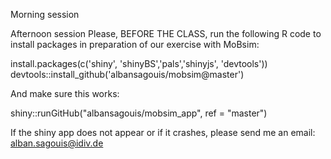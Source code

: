 Morning session

Afternoon session
Please, BEFORE THE CLASS, run the following R code to install packages in preparation of our exercise with MoBsim:

install.packages(c('shiny', 'shinyBS','pals','shinyjs', 'devtools'))
devtools::install_github('albansagouis/mobsim@master')

And make sure this works:

shiny::runGitHub("albansagouis/mobsim_app", ref = "master")

If the shiny app does not appear or if it crashes, please send me an email: alban.sagouis@idiv.de
